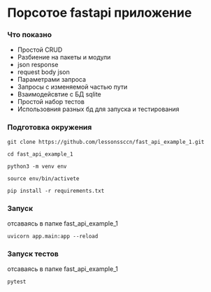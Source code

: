 # Порсотое fastapi приложение
### Что показно
* Простой CRUD
* Разбиение на пакеты и модули
* json response 
* request body json
* Параметрами запроса
* Запросы с изменяемой частью пути
* Взаимодейсвтие с БД sqlite
* Простой набор тестов
* Использовния разных бд для запуска и тестирования

### Подготовка окружения
```
git clone https://github.com/lessonssccn/fast_api_example_1.git
```
```
cd fast_api_example_1
```
```
python3 -m venv env
```
```
source env/bin/activete
```
```
pip install -r requirements.txt
```

### Запуск
отсаваясь в папке fast_api_example_1
```
uvicorn app.main:app --reload
```
### Запуск тестов
отсаваясь в папке fast_api_example_1
```
pytest
```

